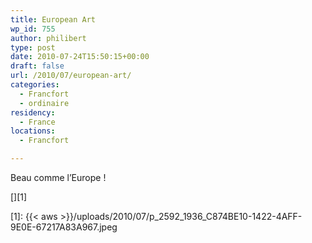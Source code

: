 ```yaml
---
title: European Art
wp_id: 755
author: philibert
type: post
date: 2010-07-24T15:50:15+00:00
draft: false
url: /2010/07/european-art/
categories:
  - Francfort
  - ordinaire
residency:
  - France
locations:
  - Francfort

---
```

Beau comme l&rsquo;Europe !

[<img src="{{< aws >}}/uploads/2010/07/p_2592_1936_C874BE10-1422-4AFF-9E0E-67217A83A967.jpeg" alt="" class="alignnone size-full" />][1]

 [1]: {{< aws >}}/uploads/2010/07/p_2592_1936_C874BE10-1422-4AFF-9E0E-67217A83A967.jpeg